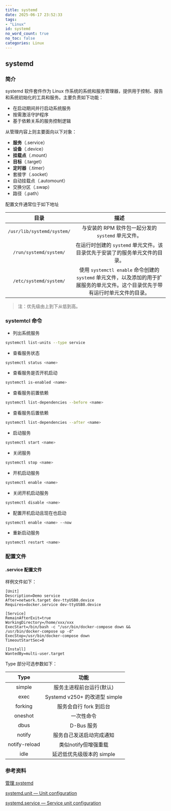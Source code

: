 ```yaml
---
title: systemd 
date: 2025-06-17 23:52:33
tags:
- "Linux"
id: systemd
no_word_count: true
no_toc: false
categories: Linux
---
```


## systemd

### 简介

systemd 软件套件作为 Linux 作系统的系统和服务管理器，提供用于控制、报告和系统初始化的工具和服务。主要负责如下功能：

- 在启动期间并行启动系统服务
- 按需激活守护程序
- 基于依赖关系的服务控制逻辑

从管理内容上则主要面向以下对象：

- **服务**（.service）
- **设备**（.device）
- **挂载点**（.mount）
- **目标**（.target）
- **定时器**（.timer）
- 套接字（.socket）
- 自动挂载点（.automount）
- 交换分区（.swap）
- 路径（.path）

配置文件通常位于如下地址

|目录|描述|
|:---:|:---:|
| `/usr/lib/systemd/system/` | 与安装的 RPM 软件包一起分发的 `systemd` 单元文件。|
| `/run/systemd/system/` | 在运行时创建的 `systemd` 单元文件。该目录优先于安装了的服务单元文件的目录。|
| `/etc/systemd/system/` | 使用 `systemctl enable` 命令创建的 `systemd` 单元文件，以及添加的用于扩展服务的单元文件。这个目录优先于带有运行时单元文件的目录。|

> 注：优先级由上到下从低到高。

### systemtcl 命令

- 列出系统服务

```bash
systemctl list-units --type service
```

- 查看服务状态

```bash
systemctl status <name>
```

- 查看服务是否开机启动

```bash
systemctl is-enabled <name>
```

- 查看服务前置依赖

```bash
systemctl list-dependencies --before <name>
```

- 查看服务后置依赖

```bash
systemctl list-dependencies --after <name>
```

- 启动服务

```bash
systemctl start <name>
```

- 关闭服务

```bash
systemctl stop <name>
```

- 开机启动服务

```bash
systemctl enable <name>
```

- 关闭开机启动服务

```bash
systemctl disable <name>
```

- 配置开机启动且现在也启动

```bash
systemctl enable <name> --now
```

- 重新启动服务

```bash
systemctl restart <name>
```

### 配置文件

#### .service 配置文件

样例文件如下：

```text
[Unit]
Description=Demo service
After=network.target dev-ttyUSB0.device
Requires=docker.service dev-ttyUSB0.device

[Service]
RemainAfterExit=true
WorkingDirectory=/home/xxx/xxx
ExecStart=/bin/bash -c "/usr/bin/docker-compose down && /usr/bin/docker-compose up -d"
ExecStop=/usr/bin/docker-compose down
TimeoutStartSec=0

[Install]
WantedBy=multi-user.target
```

Type 部分可选参数如下：

|Type|功能|
|:---:|:---:|
|simple|服务主进程前台运行(默认)|
|exec|Systemd v250+ 的改进型 simple|
|forking|服务会自行 fork 到后台|
|oneshot|一次性命令|
|dbus|D-Bus 服务|
|notify|服务自己发送启动完成通知|
|notify-reload|类似notify但增强重载|
|idle|延迟低优先级版本的 simple|

### 参考资料

[管理 systemd](https://docs.redhat.com/zh-cn/documentation/red_hat_enterprise_linux/9/html/configuring_basic_system_settings/managing-systemd_configuring-basic-system-settings#unit-files-locations_managing-systemd)

[systemd.unit — Unit configuration](https://www.freedesktop.org/software/systemd/man/latest/systemd.unit.html)

[systemd.service — Service unit configuration](https://www.freedesktop.org/software/systemd/man/latest/systemd.service.html)
